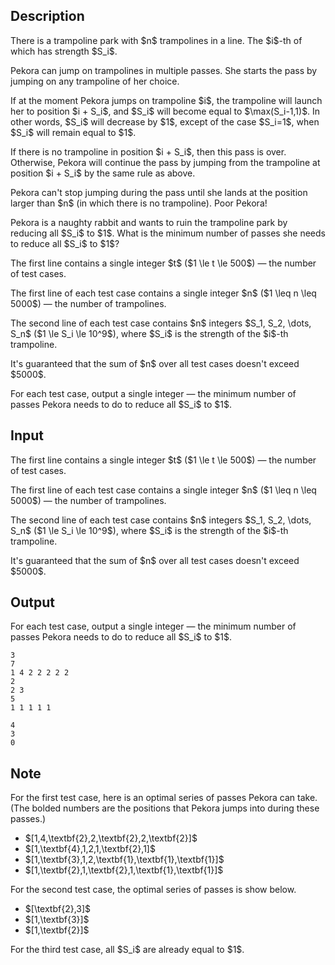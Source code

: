 ## Description

<div><p>There is a trampoline park with $n$ trampolines in a line. The $i$-th of which has strength $S_i$.</p><p>Pekora can jump on trampolines in multiple passes. She starts the pass by jumping on any trampoline of her choice. </p><p>If at the moment Pekora jumps on trampoline $i$, the trampoline will launch her to position $i + S_i$, and $S_i$ will become equal to $\max(S_i-1,1)$. In other words, $S_i$ will decrease by $1$, except of the case $S_i=1$, when $S_i$ will remain equal to $1$. </p><p>If there is no trampoline in position $i + S_i$, then this pass is over. Otherwise, Pekora will continue the pass by jumping from the trampoline at position $i + S_i$ by the same rule as above.</p><p><span class="tex-font-style-bf">Pekora can't stop jumping during the pass until she lands at the position larger than $n$ (in which there is no trampoline)</span>. Poor Pekora!</p><p>Pekora is a naughty rabbit and wants to ruin the trampoline park by reducing all $S_i$ to $1$. What is the minimum number of passes she needs to reduce all $S_i$ to $1$?</p></div><div class="input-specification"><p>The first line contains a single integer $t$ ($1 \le t \le 500$) — the number of test cases.</p><p>The first line of each test case contains a single integer $n$ ($1 \leq n \leq 5000$) — the number of trampolines.</p><p>The second line of each test case contains $n$ integers $S_1, S_2, \dots, S_n$ ($1 \le S_i \le 10^9$), where $S_i$ is the strength of the $i$-th trampoline.</p><p>It's guaranteed that the sum of $n$ over all test cases doesn't exceed $5000$.</p></div><div class="output-specification"><p>For each test case, output a single integer — the minimum number of passes Pekora needs to do to reduce all $S_i$ to $1$.</p></div>

## Input

<p>The first line contains a single integer $t$ ($1 \le t \le 500$) — the number of test cases.</p><p>The first line of each test case contains a single integer $n$ ($1 \leq n \leq 5000$) — the number of trampolines.</p><p>The second line of each test case contains $n$ integers $S_1, S_2, \dots, S_n$ ($1 \le S_i \le 10^9$), where $S_i$ is the strength of the $i$-th trampoline.</p><p>It's guaranteed that the sum of $n$ over all test cases doesn't exceed $5000$.</p>

## Output

<p>For each test case, output a single integer — the minimum number of passes Pekora needs to do to reduce all $S_i$ to $1$.</p>





```input1
3
7
1 4 2 2 2 2 2
2
2 3
5
1 1 1 1 1
```




```output1
4
3
0
```



## Note

<p>For the first test case, here is an optimal series of passes Pekora can take. (The bolded numbers are the positions that Pekora jumps into during these passes.)</p><ul> <li> $[1,4,\textbf{2},2,\textbf{2},2,\textbf{2}]$ </li><li> $[1,\textbf{4},1,2,1,\textbf{2},1]$ </li><li> $[1,\textbf{3},1,2,\textbf{1},\textbf{1},\textbf{1}]$ </li><li> $[1,\textbf{2},1,\textbf{2},1,\textbf{1},\textbf{1}]$ </li></ul><p>For the second test case, the optimal series of passes is show below.</p><ul> <li> $[\textbf{2},3]$ </li><li> $[1,\textbf{3}]$ </li><li> $[1,\textbf{2}]$ </li></ul><p>For the third test case, all $S_i$ are already equal to $1$.</p>
